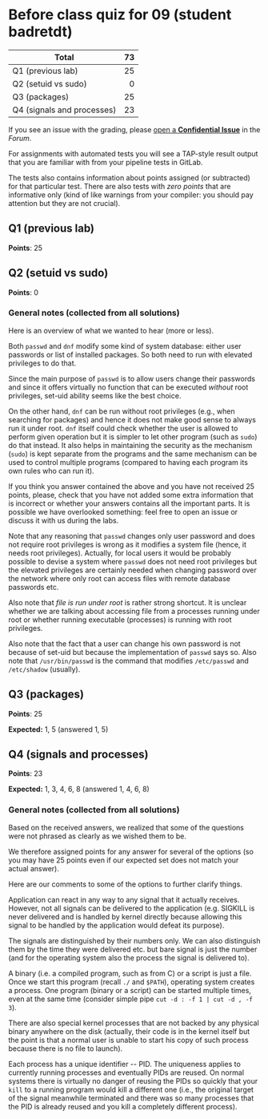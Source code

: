 # Before class quiz for 09 (student badretdt)

| Total                                            |    73 |
|--------------------------------------------------|------:|
| Q1 (previous lab)                                |    25 |
| Q2 (setuid vs sudo)                              |     0 |
| Q3 (packages)                                    |    25 |
| Q4 (signals and processes)                       |    23 |

If you see an issue with the grading, please
[open a **Confidential Issue**](https://gitlab.mff.cuni.cz/teaching/nswi177/2022/common/forum/-/issues/new?issue[confidential]=true&issue[title]=Grading+Before+class+quiz+for+09)
in the _Forum_.


For assignments with automated tests you will see a TAP-style result output
that you are familiar with from your pipeline tests in GitLab.

The tests also contains information about points assigned (or subtracted)
for that particular test. There are also tests with _zero points_ that
are informative only (kind of like warnings from your compiler: you
should pay attention but they are not crucial).

## Q1 (previous lab)

**Points**: 25


## Q2 (setuid vs sudo)

**Points**: 0


### General notes (collected from all solutions)

Here is an overview of what we wanted to hear (more or less).

Both `passwd` and `dnf` modify some kind of system database: either user
passwords or list of installed packages. So both need to run with elevated
privileges to do that.

Since the main purpose of `passwd` is to allow users change their passwords
and since it offers virtually no function that can be executed _without_
root privileges, set-uid ability seems like the best choice.

On the other hand, `dnf` can be run without root privileges (e.g., when
searching for packages) and hence it does not make good sense to always run
it under root. `dnf` itself could check whether the user is allowed to perform
given operation but it is simpler to let other program (such as `sudo`) do
that instead. It also helps in maintaining the security as the mechanism
(`sudo`) is kept separate from the programs and the same mechanism can be used
to control multiple programs (compared to having each program its own rules
who can run it).


If you think you answer contained the above and you have not received 25
points, please, check that you have not added some extra information that
is incorrect or whether your answers contains all the important parts. It is
possible we have overlooked something: feel free to open an issue or
discuss it with us during the labs.


Note that any reasoning that `passwd` changes only user password and does not
require root privileges is wrong as it modifies a system file (hence, it needs
root privileges).
Actually, for local users it would be probably possible to devise a system
where `passwd` does not need root privileges but the elevated privileges are
certainly needed when changing password over the network where only root can
access files with remote database passwords etc.


Also note that _file is run under root_ is rather strong shortcut. It is
unclear whether we are talking about accessing file from a processes running
under root or whether running executable (processes) is running with root
privileges.


Also note that the fact that a user can change his own password is not because
of set-uid but because the implementation of `passwd` says so. Also note that
`/usr/bin/passwd` is the command that modifies `/etc/passwd` and `/etc/shadow`
(usually).


## Q3 (packages)

**Points**: 25

**Expected:** 1, 5 (answered 1, 5)


## Q4 (signals and processes)

**Points**: 23

**Expected:** 1, 3, 4, 6, 8 (answered 1, 4, 6, 8)


### General notes (collected from all solutions)

Based on the received answers, we realized that some of the questions
were not phrased as clearly as we wished them to be.

We therefore assigned points for any answer for several of the options
(so you may have 25 points even if our expected set does not match your
actual answer).

Here are our comments to some of the options to further clarify things.

Application can react in any way to any signal that it actually receives.
However, not all signals can be delivered to the application (e.g. SIGKILL
is never delivered and is handled by kernel directly because allowing this
signal to be handled by the application would defeat its purpose).

The signals are distinguished by their numbers only. We can also distinguish
them by the time they were delivered etc. but bare signal is just the number
(and for the operating system also the process the signal is delivered to).

A binary (i.e. a compiled program, such as from C) or a script is just a file.
Once we start this program (recall `./` and `$PATH`), operating system creates
a process. One program (binary or a script) can be started multiple times,
even at the same time (consider simple pipe `cut -d : -f 1 | cut -d , -f 3`).

There are also special kernel processes that are not backed by any physical
binary anywhere on the disk (actually, their code is in the kernel itself but
the point is that a normal user is unable to start his copy of such process
because there is no file to launch).

Each process has a unique identifier -- PID. The uniqueness applies to
currently running processes and eventually PIDs are reused. On normal systems
there is virtually no danger of reusing the PIDs so quickly that your `kill`
to a running program would kill a different one (i.e., the original target
of the signal meanwhile terminated and there was so many processes that
the PID is already reused and you kill a completely different process).



